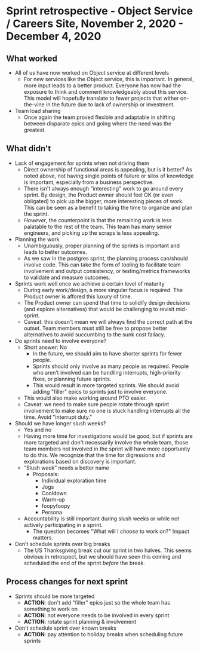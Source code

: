# Sprint retrospective - Object Service / Careers Site, November 2, 2020 - December 4, 2020

## What worked
* All of us have now worked on Object service at different levels
  * For new services like the Object service, this is important. In general, more input leads to a better product. Everyone has now had the exposure to think and comment knowledgeably about this service. This model will hopefully translate to fewer projects that wither on-the-vine in the future due to lack of ownership or investment.
* Team load sharing
  * Once again the team proved flexible and adaptable in shifting between disparate epics and going where the need was the greatest.

## What didn't
* Lack of engagement for sprints when not driving them
  * Direct ownership of functional areas is appealing, but is it better? As noted above, not having single points of failure or silos of knowledge is important, especially from a business perspective.
  * There isn't always enough "interesting" work to go around every sprint. By design, the Product owner should feel OK (or even obligated) to pick up the bigger, more interesting pieces of work. This can be seen as a benefit to taking the time to organize and plan the sprint.
  * *However*, the counterpoint is that the remaining work is less palatable to the rest of the team. This team has many senior engineers, and picking up the scraps is less appealing.
* Planning the work
  * Unambiguously, proper planning of the sprints is important and leads to better outcomes.
  * As we saw in the postgres sprint, the planning process can/should involve code. This can take the form of tooling to facilitate team involvement and output consistency, or testing/metrics frameworks to validate and measure outcomes.
* Sprints work well once we achieve a certain level of maturity
  * During early work/design, a more singular focus is required. The Product owner is affored this luxury of time.
  * The Product owner can spend that time to solidify design decisions (and explore alternatives) that would be challenging to revisit mid-sprint.
  * Caveat: this doesn't mean we will always find the correct path at the outset. Team members must still be free to propose better alternatives to avoid succumbing to the sunk cost fallacy.
* Do sprints need to involve everyone?
  * Short answer: No
    * In the future, we should aim to have shorter sprints for fewer people.
    * Sprints should only involve as many people as required. People who aren’t involved can be handling interrupts, high-priority fixes, or planning future sprints.
    * This would result in more targeted sprints. We should avoid adding "filler" epics to sprints just to involve everyone.
  * This would also make working around PTO easier.
  * Caveat: we need to make sure people rotate through sprint involvement to make sure no one is stuck handling interrupts all the time. Avoid "interrupt duty."
* Should we have longer slush weeks?
  * Yes and no
  * Having more time for investigations would be good, but if sprints are more targeted and don't necessarily involve the whole team, those team members not involved in the sprint will have more opportunity to do this. We recognize that the time for digressions and explorations based on discovery is important.
  * “Slush week” needs a better name
    * Proposals:
      * Individual exploration time
      * Jogs
      * Cooldown
      * Warm-up
      * foopyfoopy
      * Persona
  * Accountability is still important during slush weeks or while not actively participating in a sprint.
    * The question becomes "What will I _choose_ to work on?" Impact matters.
* Don’t schedule sprints over big breaks
  * The US Thanksgiving break cut our sprint in two halves. This seems obvious in retrospect, but we should have seen this coming and scheduled the end of the sprint *before* the break.

## Process changes for next sprint
* Sprints should be more targeted
  * **ACTION**: don't add "filler" epics just so the whole team has something to work on
  * **ACTION**: not everyone needs to be involved in every sprint
  * **ACTION**: rotate sprint planning & involvement
* Don't schedule sprint over known breaks
  * **ACTION**: pay attention to holiday breaks when scheduling future sprints